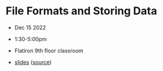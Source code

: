 # File Formats and Storing Data
- Dec 15 2022
- 1:30-5:00pm
- Flatiron 9th floor classroom

- [slides](https://sciware.flatironinstitute.org/26_DataFormats/slides.html) ([source](main.md))
